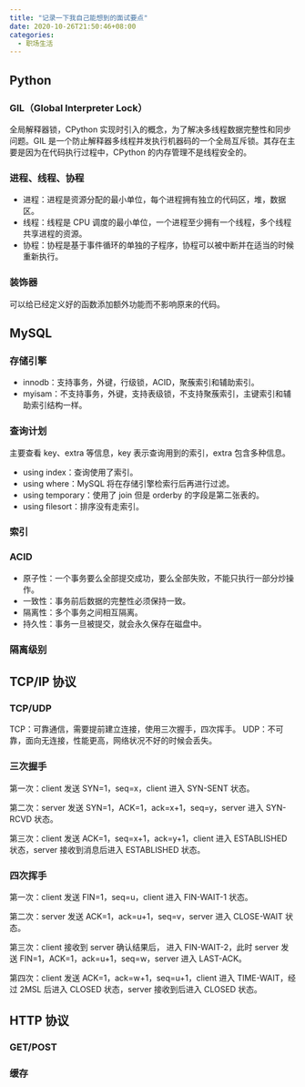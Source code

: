 ```yaml
---
title: "记录一下我自己能想到的面试要点"
date: 2020-10-26T21:50:46+08:00
categories:
  - 职场生活
---
```


## Python

### GIL（Global Interpreter Lock）

全局解释器锁，CPython 实现时引入的概念，为了解决多线程数据完整性和同步问题。GIL 是一个防止解释器多线程并发执行机器码的一个全局互斥锁。其存在主要是因为在代码执行过程中，CPython 的内存管理不是线程安全的。

### 进程、线程、协程

- 进程：进程是资源分配的最小单位，每个进程拥有独立的代码区，堆，数据区。
- 线程：线程是 CPU 调度的最小单位，一个进程至少拥有一个线程，多个线程共享进程的资源。
- 协程：协程是基于事件循环的单独的子程序，协程可以被中断并在适当的时候重新执行。

### 装饰器

可以给已经定义好的函数添加额外功能而不影响原来的代码。

## MySQL

### 存储引擎

- innodb：支持事务，外键，行级锁，ACID，聚蔟索引和辅助索引。
- myisam：不支持事务，外键，支持表级锁，不支持聚蔟索引，主键索引和辅助索引结构一样。

### 查询计划

主要查看 key、extra 等信息，key 表示查询用到的索引，extra 包含多种信息。

- using index：查询使用了索引。
- using where：MySQL 将在存储引擎检索行后再进行过滤。
- using temporary：使用了 join 但是 orderby 的字段是第二张表的。
- using filesort：排序没有走索引。

### 索引

### ACID

- 原子性：一个事务要么全部提交成功，要么全部失败，不能只执行一部分炒操作。
- 一致性：事务前后数据的完整性必须保持一致。
- 隔离性：多个事务之间相互隔离。
- 持久性：事务一旦被提交，就会永久保存在磁盘中。

### 隔离级别

## TCP/IP 协议

### TCP/UDP

TCP：可靠通信，需要提前建立连接，使用三次握手，四次挥手。
UDP：不可靠，面向无连接，性能更高，网络状况不好的时候会丢失。

### 三次握手

第一次：client 发送 SYN=1，seq=x，client 进入 SYN-SENT 状态。

第二次：server 发送 SYN=1，ACK=1，ack=x+1，seq=y，server 进入 SYN-RCVD 状态。

第三次：client 发送 ACK=1，seq=x+1，ack=y+1，client 进入 ESTABLISHED 状态，server 接收到消息后进入 ESTABLISHED 状态。

### 四次挥手

第一次：client 发送 FIN=1，seq=u，client 进入 FIN-WAIT-1 状态。

第二次：server 发送 ACK=1，ack=u+1，seq=v，server 进入 CLOSE-WAIT 状态。

第三次：client 接收到 server 确认结果后， 进入 FIN-WAIT-2，此时 server 发送 FIN=1，ACK=1，ack=u+1，seq=w，server 进入 LAST-ACK。

第四次：client 发送 ACK=1，ack=w+1，seq=u+1，client 进入 TIME-WAIT，经过 2MSL 后进入 CLOSED 状态，server 接收到后进入 CLOSED 状态。

## HTTP 协议

### GET/POST

### 缓存

